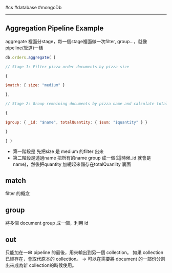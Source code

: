  #cs #database #mongoDb

---

## Aggregation Pipeline Example
aggregate 裡面分stage，每一個stage裡面做一次filter, group...，就像pipeline(管道)一樣
```js
db.orders.aggregate( [

// Stage 1: Filter pizza order documents by pizza size

{

$match: { size: "medium" }

},

// Stage 2: Group remaining documents by pizza name and calculate total quantity

{

$group: { _id: "$name", totalQuantity: { $sum: "$quantity" } }

}

] )
```
- 第一階段是 先把size 是 medium 的filter 出來
- 第二階段是透過name 把所有的name group 成一個(這時候_id 就會是name)，然後把quantity 加總起來儲存在totalQuanlity 裏面

## match 
filter 的概念 

## group
將多個 document group 成一個，利用 id

## out
只能加在一串 pipeline 的最後，用來輸出到另一個 collection。
如果 collection 已經存在，會取代原本的 collection。
→ 可以在需要將 document 的一部份分割出來成為新 collection的時候使用。